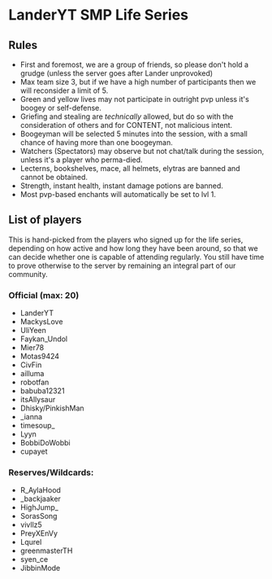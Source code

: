 # LanderYT SMP Life Series

## Rules
- First and foremost, we are a group of friends, so please don't hold a grudge (unless the server goes after Lander unprovoked)
- Max team size 3, but if we have a high number of participants then we will reconsider a limit of 5.
- Green and yellow lives may not participate in outright pvp unless it's boogey or self-defense.
- Griefing and stealing are *technically* allowed, but do so with the consideration of others and for CONTENT, not malicious intent.
- Boogeyman will be selected 5 minutes into the session, with a small chance of having more than one boogeyman.
- Watchers (Spectators) may observe but not chat/talk during the session, unless it's a player who perma-died.
- Lecterns, bookshelves, mace, all helmets, elytras are banned and cannot be obtained.
- Strength, instant health, instant damage potions are banned.
- Most pvp-based enchants will automatically be set to lvl 1.

## List of players
This is hand-picked from the players who signed up for the life series, depending on how active and how long they have been around, so that we can decide whether one is capable of attending regularly. You still have time to prove otherwise to the server by remaining an integral part of our community.

### Official (max: 20)
- LanderYT
- MackysLove
- UliYeen
- Faykan_Undol
- Mier78
- Motas9424
- CivFin
- ailluma
- robotfan
- babuba12321
- itsAllysaur
- Dhisky/PinkishMan
- _ianna
- timesoup_
- Lyyn
- BobbiDoWobbi
- cupayet

### Reserves/Wildcards:
- R_AylaHood
- _backjaaker
- HighJump_
- SorasSong
- vivllz5
- PreyXEnVy
- Lqurel
- greenmasterTH
- syen_ce
- JibbinMode



